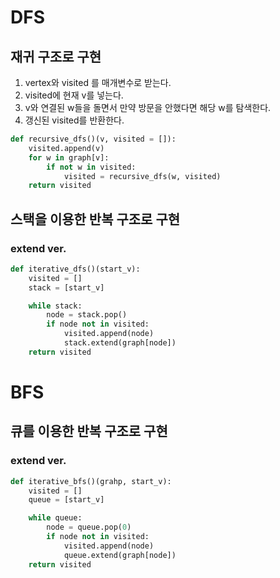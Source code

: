 # DFS

## 재귀 구조로 구현

1. vertex와 visited 를 매개변수로 받는다.
2. visited에 현재 v를 넣는다.
3. v와 연결된 w들을 돌면서 만약 방문을 안했다면 해당 w를 탐색한다.
4. 갱신된 visited를 반환한다.

```py
def recursive_dfs()(v, visited = []):
    visited.append(v)
    for w in graph[v]:
        if not w in visited:
            visited = recursive_dfs(w, visited)
    return visited
```

## 스택을 이용한 반복 구조로 구현

### extend ver.

```py
def iterative_dfs()(start_v):
    visited = []
    stack = [start_v]

    while stack:
        node = stack.pop()
        if node not in visited:
            visited.append(node)
            stack.extend(graph[node])
    return visited
```

# BFS

## 큐를 이용한 반복 구조로 구현

### extend ver.

```py
def iterative_bfs()(grahp, start_v):
    visited = []
    queue = [start_v]

    while queue:
        node = queue.pop(0)
        if node not in visited:
            visited.append(node)
            queue.extend(graph[node])
    return visited
```
